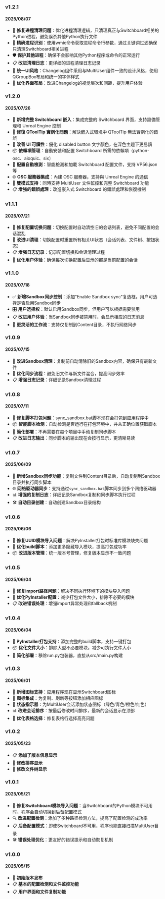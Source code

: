 ### v1.2.1
#### 2025/08/07
- 🔧 **修复进程清理问题**：优化进程清理逻辑，只清理真正与Switchboard相关的Python进程，避免误杀其他Python执行文件
- 🎯 **精确进程识别**：使用wmic命令获取进程命令行参数，通过关键词过滤确保只清理Switchboard相关进程
- 🛡️ **保护其他进程**：确保不会影响其他Python程序或命令的正常运行
- 📋 **改进清理日志**：更详细的进程清理日志记录
- 🎨 **统一UI风格**：Changelog组件采用与MultiUser组件一致的设计风格，使用QGroupBox布局和统一的字体样式
- 📱 **优化界面布局**：改进Changelog的视觉层次和间距，提升用户体验

### v1.2.0
#### 2025/07/26
- 🚀 **新增完整 Switchboard 嵌入**：集成完整的 Switchboard 界面，支持設備管理和 Unreal Engine 控制
- 🔧 **修復 QToolTip 實例化問題**：解決嵌入式環境中 QToolTip 無法實例化的錯誤
- 🎨 **改善 UI 可讀性**：優化 disabled button 文字顏色，在深色主題下更易讀
- 📦 **依賴項管理**：自動安裝和配置 Switchboard 所需的依賴項（python-osc、aioquic、six）
- 🔄 **配置自動檢測**：智能檢測和加載 Switchboard 配置文件，支持 VP56.json 等
- 🌐 **OSC 服務器集成**：內建 OSC 服務器，支持與 Unreal Engine 的通信
- 🎯 **雙模式支持**：同時支持 MultiUser 文件監控和完整 Switchboard 功能
- 📋 **增強的錯誤處理**：改進嵌入式 Switchboard 的錯誤處理和恢復機制

### v1.1.1
#### 2025/07/21
- 🔧 **修复配置切换问题**：切换配置时自动清空旧的会话列表，避免不同配置的会话混乱
- 🧹 **改进UI清理**：切换配置时重置所有相关UI状态（会话列表、文件树、按钮状态）
- 📋 **增强日志记录**：记录配置切换和会话清理过程
- 🎯 **优化用户体验**：确保每次切换配置后显示的都是当前配置的会话

### v1.1.0
#### 2025/07/18
- ✅ **新增Sandbox同步控制**：添加"Enable Sandbox sync"复选框，用户可选择是否启用Sandbox同步
- 🎛️ **用户选择权**：默认启用Sandbox同步，但用户可以根据需要禁用
- 📋 **改进用户体验**：当Sandbox同步被禁用时，会显示相应的日志消息
- 🎯 **更灵活的工作流**：支持仅复制到Content目录，不执行网络同步

### v1.0.9
#### 2025/07/15
- 🧹 **改进Sandbox清理**：复制前自动清除旧的Sandbox内容，确保只有最新文件
- 🔄 **优化同步流程**：避免旧文件与新文件混合，提高同步效率
- 📋 **增强日志记录**：详细记录Sandbox清理过程

### v1.0.8
#### 2025/07/11
- 🔧 **修复脚本打包问题**：sync_sandbox.bat脚本现在会打包到应用程序中
- 📦 **智能脚本检测**：自动检测是否运行在打包环境中，并从正确位置获取脚本
- 🚀 **简化部署**：不再需要在每个项目中手动复制同步脚本
- 📋 **改进日志输出**：同步脚本的输出现在会按行显示，更清晰易读

### v1.0.7
#### 2025/06/09
- 🔄 **新增Sandbox同步功能**：复制文件到Content目录后，自动复制到Sandbox目录并执行同步脚本
- 🌐 **网络驱动器同步**：支持通过`sync_sandbox.bat`脚本同步到多个网络驱动器
- 📊 **增强的复制日志**：详细记录Sandbox复制和同步脚本执行过程
- 🛠️ **自动目录创建**：自动创建Sandbox目录结构

### v1.0.6
#### 2025/06/06
- 🔧 **修复UUID模块导入问题**：解决PyInstaller打包时标准库模块缺失问题
- 🎯 **优化build脚本**：添加更多隐藏导入模块，提高打包成功率
- 📦 **改进版本管理**：统一版本号管理，修复版本显示不一致问题

### v1.0.5
#### 2025/06/04
- 🐛 **修复import路径问题**：解决不同执行环境下的模块导入问题
- 🔧 **优化PyInstaller配置**：减少打包文件大小，排除不必要的模块
- 📋 **改进错误处理**：增强import异常处理和fallback机制

### v1.0.4
#### 2025/06/04
- 🚀 **PyInstaller打包支持**：添加完整的build脚本，支持一键打包
- 📦 **优化文件大小**：排除大型不必要模块，减少可执行文件大小
- 🎯 **简化部署**：移除run.py包装器，直接从src/main.py构建

### v1.0.3
#### 2025/06/01
- 🎨 **新增图标支持**：应用程序现在显示Switchboard图标
- 🔄 **图标集成**：为复制、刷新等按钮添加相应图标
- 🌟 **状态指示器**：为MultiUser会话添加状态图标（绿色/青色/橙色/红色）
- 📊 **改进会话排序**：按最后修改时间排序，最新的会话显示在顶部
- 🎯 **优化表格选择**：修复表格行选择高亮问题

### v1.0.2
#### 2025/05/23
- 📋 **添加了版本信息显示**
- 🔄 **修改排序显示**
- 📂 **修改文件树显示**

### v1.0.1
#### 2025/05/21
- 🔧 **修复Switchboard模块导入问题**：当Switchboard的Python模块不可用时，程序会自动切换到后备配置模式
- 🔍 **改进配置检测**：添加了多种路径检测方法，提高了配置检测的成功率
- 📋 **后备配置模式**：即使Switchboard不可用，程序也能直接扫描MultiUser目录
- 🛠️ **错误处理优化**：更友好的错误提示和自动恢复机制

### v1.0.0
#### 2025/05/15
- 🚀 **初始版本发布**
- 📋 **基本的配置检测和文件监控功能**
- 📋 **用户界面和文件复制功能**
